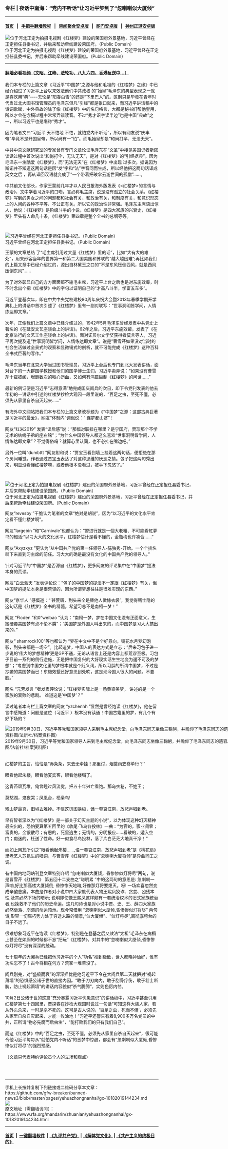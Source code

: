 ### 专栏 | 夜话中南海：“党内不听话”让习近平梦到了“忽喇喇似大厦倾”
------------------------

#### [首页](https://github.com/gfw-breaker/banned-news3/blob/master/README.md) &nbsp;&nbsp;|&nbsp;&nbsp; [手把手翻墙教程](https://github.com/gfw-breaker/guides/wiki) &nbsp;&nbsp;|&nbsp;&nbsp; [禁闻聚合安卓版](https://github.com/gfw-breaker/bn-android) &nbsp;&nbsp;|&nbsp;&nbsp; [网门安卓版](https://github.com/oGate2/oGate) &nbsp;&nbsp;|&nbsp;&nbsp; [神州正道安卓版](https://github.com/SzzdOgate/update) 



<div id="headerimg">
 <img alt="位于河北正定为拍摄电视剧《红楼梦》建设的荣国府外景基地，习近平曾经在正定担任县委书记，并后来帮助牵线建设荣国府。（Public Domain）" src="https://www.rfa.org/mandarin/zhuanlan/yehuazhongnanhai/gx-10182019144234.html/a8ftq87345811893382.jpg/image" title="位于河北正定为拍摄电视剧《红楼梦》建设的荣国府外景基地，习近平曾经在正定担任县委书记，并后来帮助牵线建设荣国府。（Public Domain）"/>
 <div id="headerimgcontents">
  <div id="headerimgcaption">
   <span>
    位于河北正定为拍摄电视剧《红楼梦》建设的荣国府外景基地，习近平曾经在正定担任县委书记，并后来帮助牵线建设荣国府。（Public Domain）
   </span>
   <!-- zoomattribute -->
  </div>
  <!-- headerimgcaption -->
 </div>
 <!-- headerimagecontents -->
</div>

<hr/>


#### [翻墙必看视频（文昭、江峰、法轮功、八九六四、香港反送中...）](https://github.com/gfw-breaker/banned-news3/blob/master/pages/links.md)

<div id="storytext">
 <div>
  <div class="slot_header">
  </div>
 </div>
 <p>
  我们本专栏的上篇文章《习近平“中国梦”之源与他和毛祖的《红楼梦》之缘》中已经介绍过了习近平上台以来效法他们中共政权 的“始皇”毛泽东的典型表现之一就是喜欢用“典”----无论是“阳春白雪”的还是“下里巴人”的。区别只是毕竟在青年时代当过北大图书馆管理员的毛泽东但凡“引经”都是张口就来，而习近平讲话稿中的诗词歌赋，中外典故的除了像《红楼梦》中的名句格言，大都是秘书们帮他套用，所以才会在念稿过程中常常弄错读音。不过“秀才识字读半边”也是中国“典故”之一，所以习近平也是堪称“秀才”。
  <br/>
  <br/>
  因为笔者文曰“习近平 天不怕地 不怕，就怕党内不听话”，所以有网友说“庆丰帝”毕竟不是开国皇帝，所以尚有一“怕”。而毛始皇却是“和尚打伞，无法无天”。
  <br/>
  <br/>
  中共中央文献研究室的专家曾有专门文章论证毛泽东在“文革”中接见美国记者斯诺谈话过程中首次说出“和尚打伞，无法无天”，是对《红楼梦》的“引经据典”。因为毛泽东一生酷爱《红楼梦》，而“无法无天”在《红楼梦》中出现 过多次。据说因为斯诺并不知道这两句话是因“发”字和“法”字音同而生成，所以经他把这两句话译成英文之后 ，再转译回汉语就变成了“一个带着把破伞云游世间的孤僧”……。
  <br/>
  <br/>
  中共前文化部长，作家王蒙前几年才以人民日报海外版发表《&lt;红楼梦&gt;的言情与政治》，文中学着习近平的口吻，言必称毛主席，说是没有孤立的社会关系，《红楼梦》写到的男女之间的问题都和社会有关，和政治有关，和制度有关，和意识形态上的人间的各种不平等、不公正有关。所以它的政治性非常强。毛泽东主席语出惊人，他说：《红楼梦》是阶级斗争的小说，《红楼梦》是四大家族的兴衰史，《红楼梦》里头有人命几十条，《红楼梦》第四章是整个全书的总纲等等。
 </p>
 <p>
  <br/>
  <div class="image-inline captioned" style="width:622px;">
   <div style="width:622px;">
    <img alt="习近平曾经在河北正定担任县委书记。（Public Domain）" src="https://www.rfa.org/mandarin/zhuanlan/yehuazhongnanhai/gx-10182019144234.html/1544518105477.gif" title="习近平曾经在河北正定担任县委书记。（Public Domain）"/>
   </div>
   <div class="image-caption">
    <span style="width:622px;">
     习近平曾经在河北正定担任县委书记。（Public Domain）
    </span>
    <span class="copyright">
    </span>
   </div>
  </div>
 </p>
 <p>
  王蒙的文章总结 了“毛主席引用过大量《红楼梦》里的话”，比如“大有大的难处”，用来形容当年的世界第一和第二大国美国和苏联的“越大越困难”;再比如我们的上篇文章中已经介绍过的，源出自林黛玉之口的“不是东风压倒西风，就是西风压倒东风”……
  <br/>
  <br/>
  为了对外彰显自己的方方面面都不输毛主席，习近平上台之后也是对东施效颦，时不时念出个把《红楼梦》中的字句以证明自己的“才高八斗半，学富五车多”。
  <br/>
  <br/>
  习近平登基次年，即在中共中央党校建校80周年庆祝大会暨2013年春季学期开学典礼上的讲话中首次引述了《红楼梦》里有一副对联写：“世事洞明皆学问，人情练达即文章。”
  <br/>
  <br/>
  次年，正像我们上篇文章中已经介绍过的，1942年5月毛泽东曾经发表中共党史上著名的《在延安文艺座谈会上的讲话》。62年之后，习近平东施效颦，发表了《在北京举行的文艺工作座谈会上的讲话》。面对诺贝尔文学奖获得者莫言等人，习近平再次提及道“世事洞明皆学问，人情练达即文章”。说是”曹雪芹如果没对当时的社会生活做过全景式的观察和显微镜式的剖析，就不可能完成《红楼梦》这种百科全书式巨著的写作。”
  <br/>
  <br/>
  毛泽东当年在北京大学当过图书管理员，习近平上台后也专门到北大发表讲话，面对台下的一大群国学教授和他们的国学博士生们，习近平卖弄说：“如果没有曹雪芹十载披阅，增删数次的呕心沥血，又如何有鸿篇巨制《红楼梦》的问世……”
  <br/>
  <br/>
  最新的例证便是习近平“志得意满”地完成国庆阅兵的次日，即下令党刊发表的他去年初的一讲话中引述的红楼梦抄检大观园一段里说的，“百足之虫，至死不僵，必须先从家里自杀自灭起来……”
  <br/>
  <br/>
  有海外中文网站把我们本专栏的上篇文章改标题为《“中国梦”之源：这部古典巨著是习近平的最爱》，网友“体制内”调侃说：“ 连梦都山寨”！
  <br/>
  <br/>
  网友“红米2019” 发表“读后感”说：“那幅对联挂在哪里？是宁国府，贾珍那个不学无术的纨绔子弟的座右铭”；“为什么中国领导人都这么喜欢“世事洞明皆学问，人情练达即文章”？不觉得俗吗？就算心里认同，也不必挂在嘴边吧。”
  <br/>
  <br/>
  另外一位叫“dumbttt ”网友附和说：“贾宝玉看到墙上挂着这两句话，便拒绝在那个房间睡觉。作者通过贾宝玉表达了对这种思维的厌恶之情。包子把这两句秀出来，明显没看懂红楼梦嘛，或者他根本没看过，被手下忽悠了。”
 </p>
 <p>
  <br/>
  <div class="image-inline captioned" style="width:622px;">
   <div style="width:622px;">
    <img alt="位于河北正定为拍摄电视剧《红楼梦》建设的荣国府外景基地，习近平曾经在正定担任县委书记，并后来帮助牵线建设荣国府。（Public Domain）" src="https://www.rfa.org/mandarin/zhuanlan/yehuazhongnanhai/gx-10182019144234.html/tu1.jpg" title="位于河北正定为拍摄电视剧《红楼梦》建设的荣国府外景基地，习近平曾经在正定担任县委书记，并后来帮助牵线建设荣国府。（Public Domain）"/>
   </div>
   <div class="image-caption">
    <span style="width:622px;">
     位于河北正定为拍摄电视剧《红楼梦》建设的荣国府外景基地，习近平曾经在正定担任县委书记，并后来帮助牵线建设荣国府。（Public Domain）
    </span>
    <span class="copyright">
    </span>
   </div>
  </div>
 </p>
 <p>
  网友“revesby ”干脆认为笔者的文章“绝对是胡说”，因为“以习近平的文化水平肯定看不懂红楼梦啊”。
  <br/>
  <br/>
  网友“largebin ”和“Carnivale“也都认为：”習进行就是一個大老粗、不可能看紅夢书的細活:“以刁大大的文化水平，红楼梦估计是看不懂的，金瓶梅也许凑合……”
  <br/>
  <br/>
  网友“Axyzxyz ”更认为“从中囯共产党的第一任领导人-陈独秀-开始。一个个排名祘下来直到习主席的前任。习大大的确是最没有文化的中国共产党的领导人。”
  <br/>
  <br/>
  针对习近平的“中国梦”是否源自《红楼梦》，更多网友的评论集中在“中国梦”提法本身的荒谬。
  <br/>
  <br/>
  网友“白云蓝天 ”发表评论说：“包子的中国梦的提法不一定跟《红楼梦》有关，但中国梦的提法本身是很荒谬的，因为所谓梦想往往是很难实现的东西。”
  <br/>
  <br/>
  网友“京华人 ”感慨道：“‘甚荒唐，到头来全是替他人做嫁衣裳’。我觉得甄士隐的这句话是《红楼梦》全书的精髓。希望习总不是南柯一梦！”
  <br/>
  <br/>
  网友 “Floden “和0”weibao “认为：”南柯一梦，梦在中国文化没有正面意义，生搬硬套美国梦有点不伦不类”；“美国梦是外国人叫出来的，而中国梦是习大大搞出来的。”
  <br/>
  <br/>
  网友“ shamrock100”等也都认为 “梦在中文中不是个好意向，镜花水月梦幻泡影，到头来都是一场空”。比起追梦，中国人的表达方式是立志；“后来习包子进一步说的‘伟大的梦想精神’更是GP不通，无论从语言上还是内容上都荒谬至极。习包子目前一系列的倒行逆施，正是把中国复兴的大好现实活生生地变为遥不可及的梦想”；“考虑到中国文化里的梦根本就是个贬义词，所以习胖的所谓中国梦，不过是抄袭的美国梦而已！东施效颦还好意思到处吹，这是现今国人很大的问题。不要脸。”
  <br/>
  <br/>
  网名 “元芳发言 ”者发表评论说：“红楼梦实际上是一场黄粱美梦， 讲述的是一个家族的衰败的悲剧。 难道这是’中国梦’？”
  <br/>
  <br/>
  读过笔者本专栏上篇文章的网友 “yzchenhh ”显然是曾经饱读《红楼梦》，他在留言中感慨道：问题是这位（习近平 ）根本没有读通！中国古籍里的梦，有几个有好下场的？
 </p>
 <p>
  <div class="image-inline captioned" style="width:808px;">
   <div style="width:808px;">
    <img alt="2019年9月30日，习近平等党和国家领导人来到毛主席纪念堂，向毛泽东同志坐像三鞠躬，并瞻仰了毛泽东同志的遗容。（组合资料图/法新社/档案资料图）" src="https://www.rfa.org/mandarin/yataibaodao/zhengzhi/ql1-09302019071114.html/Untitled-1.jpg" title="2019年9月30日，习近平等党和国家领导人来到毛主席纪念堂，向毛泽东同志坐像三鞠躬，并瞻仰了毛泽东同志的遗容。（组合资料图/法新社/档案资料图）"/>
   </div>
   <div class="image-caption">
    <span style="width:808px;">
     2019年9月30日，习近平等党和国家领导人来到毛主席纪念堂，向毛泽东同志坐像三鞠躬，并瞻仰了毛泽东同志的遗容。（组合资料图/法新社/档案资料图）
    </span>
    <span class="copyright">
    </span>
   </div>
  </div>
  <br/>
  <br/>
  红楼梦的主旨，恰恰是“赤条条，来去无牵挂！那里讨，烟蓑雨笠卷单行？”
  <br/>
  <br/>
  眼看他起朱楼，眼看他宴宾客，眼看他楼塌了。
  <br/>
  <br/>
  这青苔碧瓦堆，俺曾睡过风流觉，把五十年兴亡看饱。那乌衣巷，不姓王；
  <br/>
  <br/>
  莫愁湖，鬼夜哭；凤凰台，栖枭鸟!
  <br/>
  <br/>
  残山梦最真，旧境丢难掉。不信这舆图换稿，诌一套哀江南，放悲声唱到老。
  <br/>
  <br/>
  早有智者深以为“《红楼梦》是一部关于幻灭主题的小说”，以为体现这种幻灭精神最突出的，恐怕要算第五回里的《收尾·飞鸟各投林》一曲：“为官的，家业凋零；富贵的，金银散尽；有恩的，死里逃生；无情的，分明报应……看破的，遁入空门；痴迷的，枉送了性命。好一似食尽鸟投林，落了片白茫茫大地真干净！”
  <br/>
  <br/>
  而如上网友所引之“眼看他起朱楼……,谄一套哀江南，放悲声唱到老”是《桃花扇》里老艺人苏昆生的唱词，与曹雪芹《红楼梦》中的“忽喇喇大厦将倾”是异曲同工之调。
  <br/>
  <br/>
  有中国内地网站刊登文章特别介绍 “忽喇喇似大厦倾，昏惨惨似灯将尽”两句，说是曹雪芹《红楼梦》 第五回十二支曲之“聪明累 ”中的这两句的意思是: 忽喇喇一声响,好比那高楼大厦倾倒; 昏惨惨天地暗,好像那灯将要熄灭。呀! 一场欢喜忽然变成辛酸悲痛。本曲是作者对小说中四大家族代表人物王熙凤狡诈、贪婪、凶残本性,及其必然下场的暗示; 说明即使像王熙凤这样颇有一套统治权术的旧式家族统治者,也挽救不了他们的历史命运。这几句诗也是对小说中贾、史、王、薜四大家族必然衰落、崩溃的命运预示。现今常借用 “忽喇喇似大厦倾,昏惨惨似灯将尽” 两句诗,形容一切腐朽势力处于穷途末路的情景,“似大厦倾”、“似灯将尽”,离彻底垮台的日子不远了。
  <br/>
  <br/>
  很难想象习近平在饱读《红楼梦》，特别是在登基之后又效法“太祖”毛泽东在病榻上甚至在如厕的时候都不忘“把玩”《红楼梦》，对其中的“忽喇喇似大厦倾,昏惨惨似灯将尽”没有深深的触动。
  <br/>
  <br/>
  七十周年的大阅兵已经把他习近平的个人”功名”推到极致，世人都晓神仙好，惟有功名忘不了！古今将相在何方？荒冢一堆草没了。
  <br/>
  <br/>
  阅兵刚完，对“盛极而衰”的深深担忧是他习近平下令在大阅兵第二天就把对“祸起萧墙”的恐惧感公诸于世的直接内因。“敢于刀刃向内，敢于刮骨疗伤，敢于壮士断腕，防止祸起萧墙”的讲话内容貌似”杀气腾腾”，实则色厉内荏。
  <br/>
  <br/>
  10月2日公诸于世的这篇“充分暴露习近平忧患意识”的讲话稿中，习近平甚至引用红楼梦第七十四回里，贾探春在抄检大观园时说过一句话“可知这样大族人家，若从外头杀来，一时是杀不死的。这可是古人说的，‘百足之虫，死而不僵’，必须先从家里自杀自灭起来，才能一败涂地！”习近平还警告有着8,900多万名党员的中共，正所谓“物必先腐而后虫生”，“能打败我们的只有我们自己”。
  <br/>
  <br/>
  而这《红楼梦》中的“百足之虫，至死不僵，必须先从家里自杀自灭起来”，很可能 令他习近平每每从“就怕党内不听话”的恶梦中惊醒，都会有“忽喇喇似大厦倾,昏惨惨似灯将尽”的强烈预感。
  <br/>
  <br/>
  （文章只代表特约评论员个人的立场和观点）
  <br/>
  <br/>
  <br/>
  <br/>
 </p>
</div>

<hr/>
手机上长按并复制下列链接或二维码分享本文章：<br/>
https://github.com/gfw-breaker/banned-news3/blob/master/pages/yehuazhongnanhai/gx-10182019144234.md <br/>
<a href='https://github.com/gfw-breaker/banned-news3/blob/master/pages/yehuazhongnanhai/gx-10182019144234.md'><img src='https://github.com/gfw-breaker/banned-news3/blob/master/pages/yehuazhongnanhai/gx-10182019144234.md.png'/></a> <br/>
原文地址（需翻墙访问）：https://www.rfa.org/mandarin/zhuanlan/yehuazhongnanhai/gx-10182019144234.html


------------------------
#### [首页](https://github.com/gfw-breaker/banned-news3/blob/master/README.md) &nbsp;|&nbsp; [一键翻墙软件](https://github.com/gfw-breaker/nogfw/blob/master/README.md) &nbsp;| [《九评共产党》](https://github.com/gfw-breaker/9ping.md/blob/master/README.md#九评之一评共产党是什么) | [《解体党文化》](https://github.com/gfw-breaker/jtdwh.md/blob/master/README.md) | [《共产主义的终极目的》](https://github.com/gfw-breaker/gczydzjmd.md/blob/master/README.md)


<img src='http://gfw-breaker.win/banned-news3/pages/yehuazhongnanhai/gx-10182019144234.md' width='0px' height='0px'/>